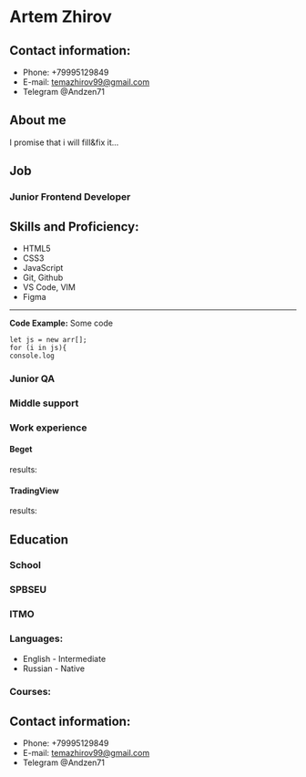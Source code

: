 # **Artem Zhirov**

## **Contact information:**
- Phone: +79995129849
- E-mail: temazhirov99@gmail.com
- Telegram @Andzen71

## About me
I promise that i will fill&fix it...

## Job

### Junior Frontend Developer
## **Skills and Proficiency:**

+ HTML5
+ CSS3
+ JavaScript
+ Git, Github
+ VS Code, VIM
+ Figma
---
**Code Example:**
Some code
```
let js = new arr[];
for (i in js){
console.log
```
### Junior QA
### Middle support

### Work experience
#### Beget
results:
#### TradingView
results:

## Education

### School
### SPBSEU
### ITMO
### Languages:
+ English - Intermediate
+ Russian - Native

### Courses:

## Contact information:
+ Phone: +79995129849
+ E-mail: temazhirov99@gmail.com
+ Telegram @Andzen71
